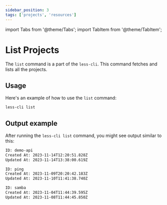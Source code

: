 ```yaml
---
sidebar_position: 3
tags: ['projects', 'resources']
---
```


import Tabs from '@theme/Tabs';
import TabItem from '@theme/TabItem';

# List Projects

The `list` command is a part of the `less-cli`. This command fetches and lists all the projects.

## Usage

Here's an example of how to use the `list` command:

```bash
less-cli list
```

## Output example

After running the `less-cli list` command, you might see output similar to this:

```bash
ID: demo-api
Created At: 2023-11-14T12:20:51.828Z
Updated At: 2023-11-14T13:38:00.619Z

ID: ping
Created At: 2023-11-09T20:20:42.183Z
Updated At: 2023-11-10T11:41:38.740Z

ID: samba
Created At: 2023-11-04T11:44:39.595Z
Updated At: 2023-11-08T11:44:45.850Z
```
